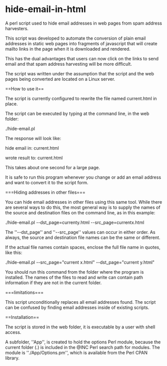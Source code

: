 hide-email-in-html
==================

A perl script used to hide email addresses in web pages from spam address harvesters.

This script was developed to automate the conversion of plain email addresses in static web pages into fragments of javascript that will create mailto links in the page when it is downloaded and rendered.

This has the dual advantages that users can now click on the links to send email and that spam address harvesting will be more difficult.

The script was written under the assumption that the script and the web pages being converted are located on a Linux server.

==How to use it==

The script is currently configured to rewrite the file named current.html in place.

The script can be executed by typing at the command line, in the web folder:

 ./hide-email.pl

The response will look like:

 hide email in: current.html
 
 wrote result to: current.html

This takes about one second for a large page.

It is safe to run this program whenever you change or add an email address and want to convert it to the script form.

===Hiding addresses in other files===

You can hide email addresses in other files using this same tool. While there are several ways to do this, the most general way is to
supply the names of the source and destination files on the command line, as in this example:

 ./hide-email.pl --dst_page=currenty.html --src_page=currentx.html

The ''--dst_page'' and ''--src_page'' values can occur in either order. As always, the source and destination file names can be the same or different.

If the actual file names contain spaces, enclose the full file name in quotes, like this:

 ./hide-email.pl --src_page="current x.html" --dst_page="current y.html" 

You should run this command from the folder where the program is installed. The names of the files to read and write can contain path information if they are not in the current folder. 

===limitations===

This script unconditionally replaces all email addresses found. The script can be confused by finding email addresses inside of existing scripts. 

==Installation==

The script is stored in the web folder, it is executable by a user with shell access.

A subfolder, ''App'', is created to hold the options Perl module, because the current folder (.) is included in the @INC Perl search path for modules. The module is ''./App/Options.pm'', which is available from the Perl CPAN library.


